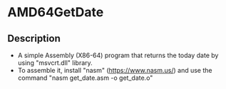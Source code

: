 # AMD64GetDate

## Description

- A simple Assembly (X86-64) program that returns the today date by using "msvcrt.dll" library.
- To assemble it, install "nasm" (https://www.nasm.us/) and use the command "nasm get_date.asm -o get_date.o"
